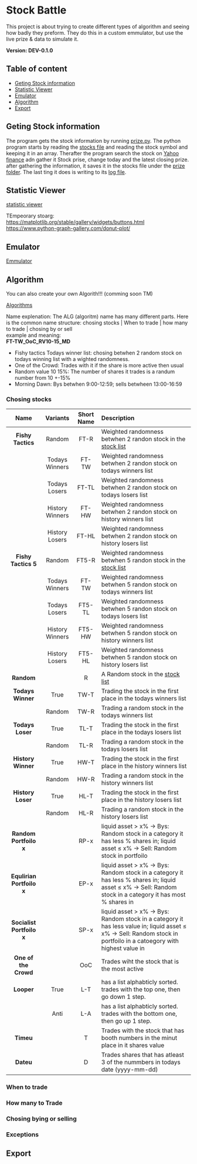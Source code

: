 # Stock Battle #
This project is about trying to create different types of algorithm and seeing how badly they preform. They do this in a custom emmulator, but use the live prize & data to simulate it.

**Version: DEV-0.1.0**

## Table of content
- [Geting Stock information](#PRZ)
- [Statistic Viewer](#STV)
- [Emulator](#EMU)
- [Algorithm](#ALG)
- [Export](#EXP)

<a name="PRZ"></a>
## Geting Stock information

The program gets the stock information by running [prize.py](./prize.py). The python program starts by reading the [stocks file](./stocks.stk) and reading the stock symbol and keeping it in an array. Therafter the program search the stock on [Yahoo finance](https://finance.yahoo.com) adn gather it Stock prise, change today and the latest closing prize. after gathering the information, it saves it in the stocks file under the [prize folder](./prize/). The last ting it does is writing to its [log file](./log/PRZ.log).

<a name="STV"></a>
## Statistic Viewer

[statistic viewer](./statView.py)

TEmpeorary stoarg:  
https://matplotlib.org/stable/gallery/widgets/buttons.html  
https://www.python-graph-gallery.com/donut-plot/  

<a name="EMU"></a>
## Emulator

[Emmulator](./statView.py)

<a name="ALG"></a>
## Algorithm

You can also create your own Algorith!!! (comming soon TM)

[Algorithms](./ALG/)

Name explenation:
The ALG (algoritm) name has many different parts. Here is the common name structure:
chosing stocks | When to trade | how many to trade | chosing by or sell  
example and meaning:  
**FT-TW_OoC_RV10-15_MD**

- Fishy tactics Todays winner list: chosing betwhen 2 random stock on todays winning list with a wighted randomness.
- One of the Crowd: Trades with it if the share is more active then usual
- Random value 10 15%: The number of shares it trades is a randum number from 10 +-15%
- Morning Dawn: Bys betwhen 9:00-12:59; sells betwheen 13:00-16:59

### Chosing stocks
| Name | Variants | Short Name | Description |
| :--: | :------: | :--------: | :---------- |
| **Fishy Tactics** | Random | FT-R | Weighted randomness betwhen 2 randon stock in the [stock list](./stocks.stk) |
| | Todays Winners | FT-TW | Weighted randomness betwhen 2 randon stock on todays winners list |
| | Todays Losers | FT-TL |  Weighted randomness betwhen 2 randon stock on todays losers list |
| | History Winners | FT-HW |  Weighted randomness betwhen 2 randon stock on history winners list |
| | History Losers | FT-HL |  Weighted randomness betwhen 2 randon stock on history losers list |
| **Fishy Tactics 5** | Random | FT5-R | Weighted randomness betwhen 5 randon stock in the [stock list](./stocks.stk) |
| | Todays Winners | FT-TW | Weighted randomness betwhen 5 randon stock on todays winners list |
| | Todays Losers | FT5-TL |  Weighted randomness betwhen 5 randon stock on todays losers list |
| | History Winners | FT5-HW |  Weighted randomness betwhen 5 randon stock on history winners list |
| | History Losers | FT5-HL |  Weighted randomness betwhen 5 randon stock on history losers list |
| **Random** | | R | A Random stock in the [stock list](./stocks.stk) |
| **Todays Winner** | True | TW-T | Trading the stock in the first place in the todays winners list |
| | Random | TW-R | Trading a random stock in the todays winners list |
| **Todays Loser** | True | TL-T | Trading the stock in the first place in the todays losers list |
| | Random | TL-R | Trading a random stock in the todays losers list |
| **History Winner** | True | HW-T | Trading the stock in the first place in the history winners list |
| | Random | HW-R | Trading a random stock in the history winners list |
| **History Loser** | True | HL-T | Trading the stock in the first place in the history losers list |
| | Random | HL-R | Trading a random stock in the history losers list |
| **Random Portfoilo x** | | RP-x | liquid asset > x% → Bys: Random stock in a category it has less % shares in; liquid asset ≤ x% → Sell: Random stock in portfoilo |
| **Equlirian Portfoilo x** | | EP-x | liquid asset > x% → Bys: Random stock in a category it has less % shares in; liquid asset ≤ x% → Sell:  Random stock in a category it has most % shares in |
| **Socialist Portfoilo x** | | SP-x | liquid asset > x% → Bys: Random stock in a category it has less value in; liquid asset ≤ x% → Sell: Random stock in portfoilo in a catoegory with highest value in|
| **One of the Crowd** | | OoC | Trades wiht the stock that is the most active |
| **Looper** | True | L-T | has a list alphabticly sorted. trades with the top one, then go down 1 step. |
| | Anti | L-A | has a list alphabticly sorted. trades with the bottom one, then go up 1 step. |
| **Timeu** | | T | Trades with the stock that has booth numbers in the minut place in it shares value |
| **Dateu** | | D | Trades shares that has atleast 3 of the nummbers in todays date (yyyy-mm-dd) |

### When to trade

### How many to Trade

### Chosing bying or selling

### Exceptions
<a name="EXP"></a>
## Export
